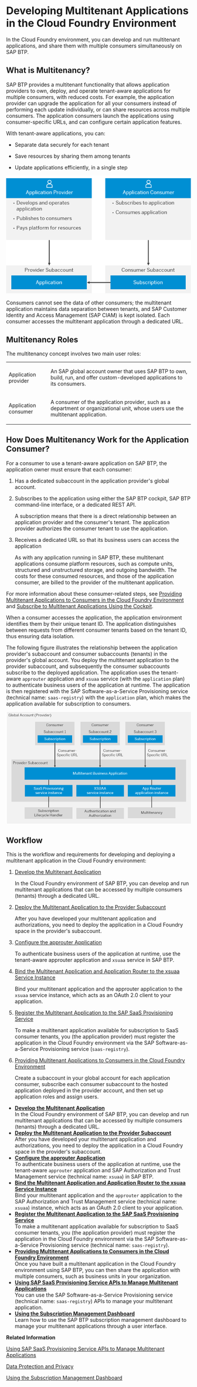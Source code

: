 <!-- loio5e8a2b74e4f2442b8257c850ed912f48 -->

# Developing Multitenant Applications in the Cloud Foundry Environment

 In the Cloud Foundry environment, you can develop and run multitenant applications, and share them with multiple consumers simultaneously on SAP BTP. 



<a name="loio5e8a2b74e4f2442b8257c850ed912f48__section_rss_gp2_rnb"/>

## What is Multitenancy?

SAP BTP provides a multitenant functionality that allows application providers to own, deploy, and operate tenant-aware applications for multiple consumers, with reduced costs. For example, the application provider can upgrade the application for all your consumers instead of performing each update individually, or can share resources across multiple consumers. The application consumers launch the applications using consumer-specific URLs, and can configure certain application features.

With tenant-aware applications, you can:

-   Separate data securely for each tenant

-   Save resources by sharing them among tenants

-   Update applications efficiently, in a single step


 ![](images/CF_Subscriptions_031f5cb.png) 

Consumers cannot see the data of other consumers; the multitenant application maintains data separation between tenants, and SAP Customer Identity and Access Management \(SAP CIAM\) is kept isolated. Each consumer accesses the multitenant application through a dedicated URL.



<a name="loio5e8a2b74e4f2442b8257c850ed912f48__section_wvn_z4n_s2b"/>

## Multitenancy Roles

The multitenancy concept involves two main user roles:


<table>
<tr>
<td>

Application provider



</td>
<td>

An SAP global account owner that uses SAP BTP to own, build, run, and offer custom-developed applications to its consumers.



</td>
</tr>
<tr>
<td>

Application consumer



</td>
<td>

A consumer of the application provider, such as a department or organizational unit, whose users use the multitenant application.



</td>
</tr>
</table>



<a name="loio5e8a2b74e4f2442b8257c850ed912f48__section_ek5_z42_rnb"/>

## How Does Multitenancy Work for the Application Consumer?

For a consumer to use a tenant-aware application on SAP BTP, the application owner must ensure that each consumer:

1.  Has a dedicated subaccount in the application provider's global account.

2.  Subscribes to the application using either the SAP BTP cockpit, SAP BTP command-line interface, or a dedicated REST API.

    A subscription means that there is a direct relationship between an application provider and the consumer's tenant. The application provider authorizes the consumer tenant to use the application.

3.  Receives a dedicated URL so that its business users can access the application

    As with any application running in SAP BTP, these multitenant applications consume platform resources, such as compute units, structured and unstructured storage, and outgoing bandwidth. The costs for these consumed resources, and those of the application consumer, are billed to the provider of the multitenant application.


For more information about these consumer-related steps, see [Providing Multitenant Applications to Consumers in the Cloud Foundry Environment](Providing_Multitenant_Applications_to_Consumers_in_the_Cloud_Foundry_Environment_7a013f1.md) and [Subscribe to Multitenant Applications Using the Cockpit](Subscribe_to_Multitenant_Applications_Using_the_Cockpit_7a3e396.md).

When a consumer accesses the application, the application environment identifies them by their unique tenant ID. The application distinguishes between requests from different consumer tenants based on the tenant ID, thus ensuring data isolation.

The following figure illustrates the relationship between the application provider's subaccount and consumer subaccounts \(tenants\) in the provider's global account. You deploy the multitenant application to the provider subaccount, and subsequently the consumer subaccounts subscribe to the deployed application. The application uses the tenant-aware `approuter` application and `xsuaa` service \(with the `application` plan\) to authenticate business users of the application at runtime. The application is then registered with the SAP Software-as-a-Service Provisioning service \(technical name: `saas-registry`\) with the `application` plan, which makes the application available for subscription to consumers.

 ![](images/CF_SaaS_-_Multitenancy_Diagram_for_Developer_Guide_ca302c3.png) 



<a name="loio5e8a2b74e4f2442b8257c850ed912f48__section_rlp_1p2_rnb"/>

## Workflow

This is the workflow and requirements for developing and deploying a multitenant application in the Cloud Foundry environment:

1.  [Develop the Multitenant Application](Develop_the_Multitenant_Application_ff54047.md)

    In the Cloud Foundry environment of SAP BTP, you can develop and run multitenant applications that can be accessed by multiple consumers \(tenants\) through a dedicated URL.

2.  [Deploy the Multitenant Application to the Provider Subaccount](Deploy_the_Multitenant_Application_to_the_Provider_Subaccount_2204416.md)

    After you have developed your multitenant application and authorizations, you need to deploy the application in a Cloud Foundry space in the provider's subaccount.

3.  [Configure the approuter Application](Configure_the_approuter_Application_5af9067.md)

    To authenticate business users of the application at runtime, use the tenant-aware approuter application and `xsuaa` service in SAP BTP.

4.  [Bind the Multitenant Application and Application Router to the xsuaa Service Instance](Bind_the_Multitenant_Application_and_Application_Router_to_the_xsuaa_Service_Instance_f56d74d.md)

    Bind your multitenant application and the approuter application to the `xsuaa` service instance, which acts as an OAuth 2.0 client to your application.

5.  [Register the Multitenant Application to the SAP SaaS Provisioning Service](Register_the_Multitenant_Application_to_the_SAP_SaaS_Provisioning_Service_3971151.md)

    To make a multitenant application available for subscription to SaaS consumer tenants, you \(the application provider\) must register the application in the Cloud Foundry environment via the SAP Software-as-a-Service Provisioning service \(`saas-registry`\).

6.  [Providing Multitenant Applications to Consumers in the Cloud Foundry Environment](Providing_Multitenant_Applications_to_Consumers_in_the_Cloud_Foundry_Environment_7a013f1.md)

    Create a subaccount in your global account for each application consumer, subscribe each consumer subaccount to the hosted application deployed in the provider account, and then set up application roles and assign users.


-   **[Develop the Multitenant Application](Develop_the_Multitenant_Application_ff54047.md "In the Cloud
                                Foundry environment of SAP BTP, you can develop and run multitenant applications that can be accessed
		by multiple consumers (tenants) through a dedicated URL.")**  
In the Cloud Foundry environment of SAP BTP, you can develop and run multitenant applications that can be accessed by multiple consumers \(tenants\) through a dedicated URL.
-   **[Deploy the Multitenant Application to the Provider Subaccount](Deploy_the_Multitenant_Application_to_the_Provider_Subaccount_2204416.md "After you have developed your multitenant application and authorizations, you need to deploy the application in a Cloud
                                Foundry space in the provider's subaccount.")**  
After you have developed your multitenant application and authorizations, you need to deploy the application in a Cloud Foundry space in the provider's subaccount.
-   **[Configure the approuter Application](Configure_the_approuter_Application_5af9067.md "To authenticate business users of the application at runtime, use the tenant-aware
			approuter application and SAP Authorization and Trust
                                    Management service (technical
		name: xsuaa) in SAP BTP.")**  
To authenticate business users of the application at runtime, use the tenant-aware `approuter` application and SAP Authorization and Trust Management service \(technical name: `xsuaa`\) in SAP BTP.
-   **[Bind the Multitenant Application and Application Router to the xsuaa Service Instance](Bind_the_Multitenant_Application_and_Application_Router_to_the_xsuaa_Service_Instance_f56d74d.md "Bind your multitenant application and the
			approuter application to the SAP Authorization and Trust
                                    Management service (technical
		name: xsuaa) instance, which acts as an OAuth 2.0
		client to your application.")**  
Bind your multitenant application and the `approuter` application to the SAP Authorization and Trust Management service \(technical name: `xsuaa`\) instance, which acts as an OAuth 2.0 client to your application.
-   **[Register the Multitenant Application to the SAP SaaS Provisioning Service](Register_the_Multitenant_Application_to_the_SAP_SaaS_Provisioning_Service_3971151.md "To make a multitenant application available for subscription to SaaS consumer tenants,
		you (the application provider) must register the application in the Cloud
                                Foundry
		environment via the SAP Software-as-a-Service
                                    Provisioning service (technical
		name: saas-registry).")**  
To make a multitenant application available for subscription to SaaS consumer tenants, you \(the application provider\) must register the application in the Cloud Foundry environment via the SAP Software-as-a-Service Provisioning service \(technical name: `saas-registry`\).
-   **[Providing Multitenant Applications to Consumers in the Cloud Foundry Environment](Providing_Multitenant_Applications_to_Consumers_in_the_Cloud_Foundry_Environment_7a013f1.md "Once you have built a multitenant application in the Cloud
                                Foundry environment using SAP BTP, you can then share the application with
			multiple consumers, such as business units in your organization.")**  
Once you have built a multitenant application in the Cloud Foundry environment using SAP BTP, you can then share the application with multiple consumers, such as business units in your organization.
-   **[Using SAP SaaS Provisioning Service APIs to Manage Multitenant Applications](Using_SAP_SaaS_Provisioning_Service_APIs_to_Manage_Multitenant_Applications_ed08c7d.md "You can use the SAP Software-as-a-Service
                                    Provisioning service (technical
		name: saas-registry) APIs to manage your
		multitenant application.")**  
You can use the SAP Software-as-a-Service Provisioning service \(technical name: `saas-registry`\) APIs to manage your multitenant application.
-   **[Using the Subscription Management Dashboard](Using_the_Subscription_Management_Dashboard_434be69.md "Learn how to use
		the
		SAP
		BTP subscription management dashboard to manage your multitenant
		applications through a user interface.")**  
Learn how to use the SAP BTP subscription management dashboard to manage your multitenant applications through a user interface.

**Related Information**  


[Using SAP SaaS Provisioning Service APIs to Manage Multitenant Applications](Using_SAP_SaaS_Provisioning_Service_APIs_to_Manage_Multitenant_Applications_ed08c7d.md "You can use the SAP Software-as-a-Service Provisioning service (technical name: saas-registry) APIs to manage your multitenant application.")

[Data Protection and Privacy](Data_Protection_and_Privacy_7e513d3.md "Data protection is associated with numerous legal requirements and privacy concerns. In addition to compliance with general data protection and privacy acts, it is necessary to consider compliance with industry-specific legislation in different countries.")

[Using the Subscription Management Dashboard](Using_the_Subscription_Management_Dashboard_434be69.md "Learn how to use the SAP BTP subscription management dashboard to manage your multitenant applications through a user interface.")

